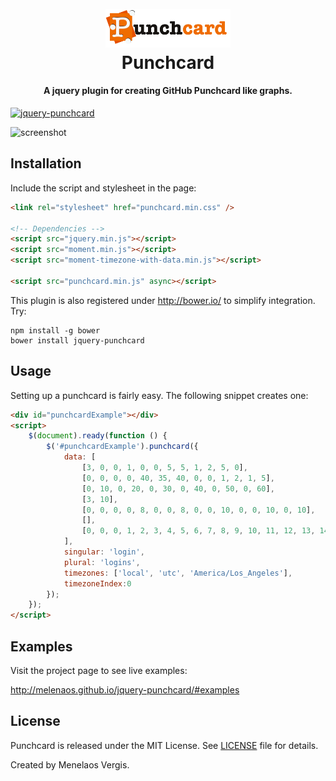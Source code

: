 <h1 align="center">
  <br>
  <a href="http://melenaos.github.io/jquery-punchcard/"><img src="https://raw.githubusercontent.com/melenaos/jquery-punchcard/master/docs/media/logo.png" alt="jquery-punchcard" width="200"></a>
  <br>
  Punchcard
  <br>
</h1>

<h4 align="center">A jquery plugin for creating GitHub Punchcard like graphs.</h4>


[![jquery-punchcard](https://img.shields.io/bower/v/jquery-punchcard.svg?style=flat-square)](https://github.com/melenaos/jquery-punchcard/releases)

![screenshot](https://raw.githubusercontent.com/melenaos/jquery-punchcard/master/docs/media/punchcard.gif)




## Installation

Include the script and stylesheet in the page:

```html
<link rel="stylesheet" href="punchcard.min.css" />

<!-- Dependencies -->
<script src="jquery.min.js"></script>
<script src="moment.min.js"></script>
<script src="moment-timezone-with-data.min.js"></script>
            
<script src="punchcard.min.js" async></script>
```

This plugin is also registered under http://bower.io/ to simplify integration. Try:
```
npm install -g bower
bower install jquery-punchcard
```

## Usage

Setting up a punchcard is fairly easy. The following snippet creates one:
```html
<div id="punchcardExample"></div>
<script>
    $(document).ready(function () {
        $('#punchcardExample').punchcard({
            data: [
                [3, 0, 0, 1, 0, 0, 5, 5, 1, 2, 5, 0],
                [0, 0, 0, 0, 40, 35, 40, 0, 0, 1, 2, 1, 5],
                [0, 10, 0, 20, 0, 30, 0, 40, 0, 50, 0, 60],
                [3, 10],
                [0, 0, 0, 0, 8, 0, 0, 8, 0, 0, 10, 0, 0, 10, 0, 10],
                [],
                [0, 0, 0, 1, 2, 3, 4, 5, 6, 7, 8, 9, 10, 11, 12, 13, 14, 15, 16, 17, 18, 0, 0, 1]
            ],
            singular: 'login',
            plural: 'logins',
            timezones: ['local', 'utc', 'America/Los_Angeles'],
            timezoneIndex:0
        });
    });
</script>
```

## Examples
Visit the project page to see live examples:

http://melenaos.github.io/jquery-punchcard/#examples

## License

Punchcard is released under the MIT License. See [LICENSE][1] file for
details.


Created by Menelaos Vergis.

[1]: https://github.com/melenaos/jquery-punchcard/blob/master/LICENSE
